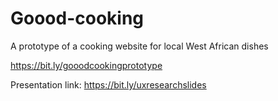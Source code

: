 # Goood-cooking
A prototype of a cooking website for local West African dishes

https://bit.ly/gooodcookingprototype 

Presentation link: https://bit.ly/uxresearchslides  
